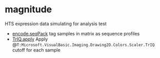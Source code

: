 # magnitude

HTS expression data simulating for analysis test

+ [encode.seqPack](magnitude/encode.seqPack.1) tag samples in matrix as sequence profiles
+ [TrIQ.apply](magnitude/TrIQ.apply.1) Apply @``T:Microsoft.VisualBasic.Imaging.Drawing2D.Colors.Scaler.TrIQ`` cutoff for each sample
